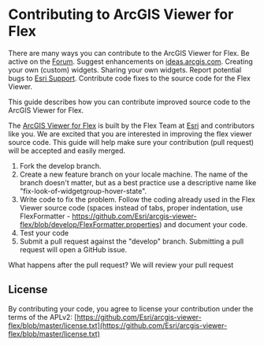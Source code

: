 # Contributing to ArcGIS Viewer for Flex

There are many ways you can contribute to the ArcGIS Viewer for Flex.  Be active on the [Forum](http://forums.arcgis.com/forums/111-ArcGIS-Viewer-for-Flex).  Suggest enhancements on [ideas.arcgis.com](http://ideas.arcgis.com/).  Creating your own (custom) widgets. Sharing your own widgets. Report potential bugs to [Esri Support](http://support.esri.com/). Contribute code fixes to the source code for the Flex Viewer.

This guide describes how you can contribute improved source code to the ArcGIS Viewer for Flex.

The [ArcGIS Viewer for Flex](http://links.esri.com/flexviewer) is built by the Flex Team at [Esri](http://www.esri.com) and contributors like you. We are excited that you are interested in improving the flex viewer source code. This guide will help make sure your contribution (pull request) will be accepted and easily merged.

1. Fork the develop branch.
1. Create a new feature branch on your locale machine.  The name of the branch doesn't matter, but as a best practice use a descriptive name like "fix-look-of-widgetgroup-hover-state".
1. Write code to fix the problem.  Follow the coding already used in the Flex Viewer source code (spaces instead of tabs, proper indentation, use FlexFormatter - https://github.com/Esri/arcgis-viewer-flex/blob/develop/FlexFormatter.properties) and document your code.
1. Test your code
1. Submit a pull request against the "develop" branch.  Submitting a pull request will open a GitHub issue. 

What happens after the pull request?
We will review your pull request

## License
By contributing your code, you agree to license your contribution under the terms of the APLv2: [https://github.com/Esri/arcgis-viewer-flex/blob/master/license.txt](https://github.com/Esri/arcgis-viewer-flex/blob/master/license.txt) 